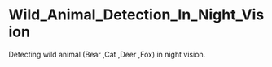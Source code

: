 # Wild_Animal_Detection_In_Night_Vision
Detecting wild animal (Bear ,Cat ,Deer ,Fox) in night vision.
